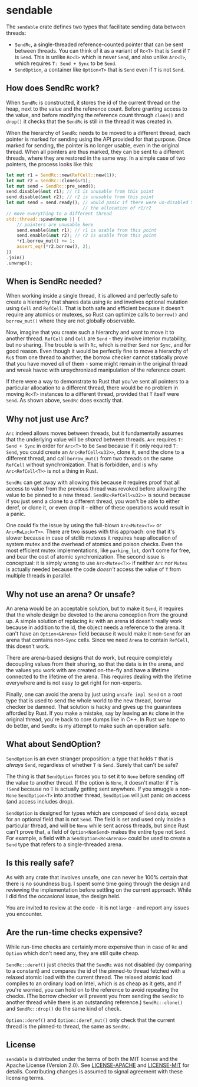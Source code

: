 # sendable

The `sendable` crate defines two types that facilitate sending data between threads:

* `SendRc`, a single-threaded reference-counted pointer that can be sent between
  threads. You can think of it as a variant of `Rc<T>` that is `Send` if `T` is
  `Send`. This is unlike `Rc<T>` which is never `Send`, and also unlike `Arc<T>`, which
  requires `T: Send + Sync` to be `Send`.
* `SendOption`, a container like `Option<T>` that is `Send` even if `T` is not `Send`.

## How does SendRc work?

When `SendRc` is constructed, it stores the id of the current thread on the heap, next to
the value and the reference count. Before granting access to the value, and before
modifying the reference count through `clone()` and `drop()` it checks that the `SendRc`
is still in the thread it was created in.

When the hierarchy of `SendRc` needs to be moved to a different thread, each pointer is
marked for sending using the API provided for that purpose. Once marked for sending, the
pointer is no longer usable, even in the original thread. When all pointers are thus
marked, they can be sent to a different threads, where they are restored in the same way.
In a simple case of two pointers, the process looks like this:

```rust
let mut r1 = SendRc::new(RefCell::new(1));
let mut r2 = SendRc::clone(&r1);
let mut send = SendRc::pre_send();
send.disable(&mut r1); // r1 is unusable from this point
send.disable(&mut r2); // r2 is unusable from this point
let mut send = send.ready(); // would panic if there were un-disabled SendRcs pointing to
                             // the allocation of r1/r2
// move everything to a different thread
std::thread::spawn(move || {
    // pointers are unusable here
    send.enable(&mut r1); // r1 is usable from this point
    send.enable(&mut r2); // r2 is usable from this point
    *r1.borrow_mut() += 1;
    assert_eq!(*r2.borrow(), 2);
})
.join()
.unwrap();
```

## When is SendRc needed?

When working inside a single thread, it is allowed and perfectly safe to create a
hierarchy that shares data using `Rc` and involves optional mutation using `Cell` and
`RefCell`.  That is both safe and efficient because it doesn't require any atomics or
mutexes, so Rust can optimize calls to `borrow()` and `borrow_mut()` where they are not
globally observable.

Now, imagine that you create such a hierarchy and want to move it to another thread.
`RefCell` and `Cell` are `Send` - they involve interior mutability, but no sharing. The
trouble is with `Rc`, which is neither `Send` nor `Sync`, and for good reason. Even though
it would be perfectly fine to move a hierarchy of `Rc`s from one thread to another, the
borrow checker cannot statically prove that you have moved _all_ of them - some might
remain in the original thread and wreak havoc with unsychronized manipulation of the
reference count.

If there were a way to demonstrate to Rust that you've sent all pointers to a particular
allocation to a different thread, there would be no problem in moving `Rc<T>` instances to
a different thread, provided that `T` itself were `Send`. As shown above, `SendRc` does
exactly that.

## Why not just use Arc?

`Arc` indeed allows moves between threads, but it fundamentally assumes that the
underlying value will be _shared_ between threads. `Arc` requires `T: Send + Sync` in
order for `Arc<T>` to be `Send` because if it only required `T: Send`, you could create an
`Arc<RefCell<u32>>`, clone it, send the clone to a different thread, and call
`borrow_mut()` from two threads on the same `RefCell` without synchronization. That is
forbidden, and is why `Arc<RefCell<T>>` is not a thing in Rust.

`SendRc` can get away with allowing this because it requires proof that all access to
value from the previous thread was revoked before allowing the value to be pinned to a new
thread. `SendRc<RefCell<u32>>` is sound because if you just send a clone to a different
thread, you won't be able to either deref, or clone it, or even drop it - either of these
operations would result in a panic.

One could fix the issue by using the full-blown `Arc<Mutex<T>>` or `Arc<RwLock<T>>`.
There are two issues with this approach: one that it's slower because in case of stdlib
mutexes it requires heap allocation of system mutex and the overhead of atomics and poison
checks. Even the most efficient mutex implementations, like `parking_lot`, don't come for
free, and bear the cost of atomic synchronization. The second issue is conceptual: it is
simply wrong to use `Arc<Mutex<T>>` if neither `Arc` nor `Mutex` is actually needed
because the code *doesn't* access the value of `T` from multiple threads in parallel.

## Why not use an arena? Or unsafe?

An arena would be an acceptable solution, but to make it `Send`, it requires that the
whole design be devoted to the arena conception from the ground up. A simple solution of
replacing `Rc` with an arena id doesn't really work because in addition to the id, the
object needs a reference to the arena. It can't have an `Option<&Arena>` field because it
would make it non-`Send` for an arena that contains non-`Sync` cells. Since we need
`Arena` to contain `RefCell`, this doesn't work.

There are arena-based designs that do work, but require completely decoupling values from
their sharing, so that the data is in the arena, and the values you work with are created
on-the-fly and have a lifetime connected to the lifetime of the arena. This requires
dealing with the lifetime everywhere and is not easy to get right for non-experts.

Finally, one can avoid the arena by just using `unsafe impl Send` on a root type that is
used to send the whole world to the new thread, borrow checker be damned. That solution is
hacky and gives up the guarantees afforded by Rust. If you make a mistake, say by leaving
an `Rc` clone in the original thread, you're back to core dumps like in C++. In Rust we
hope to do better, and `SendRc` is my attempt to make such an operation safe.

## What about SendOption?

`SendOption` is an even stranger proposition: a type that holds `T` that is _always_
`Send`, regardless of whether `T` is `Send`. Surely that can't be safe?

The thing is that `SendOption` forces you to set it to `None` before sending off the value
to another thread. If the option is `None`, it doesn't matter if `T` is `!Send` because no
`T` is actually getting sent anywhere. If you smuggle a non-`None` `SendOption<T>` into
another thread, `SendOption` will just panic on access (and access includes drop).

`SendOption` is designed for types which are composed of `Send` data, except for an
optional field that is not `Send`. The field is set and used only inside a particular
thread, and will be `None` while sent across threads, but since Rust can't prove that, a
field of `Option<NonSend>` makes the entire type not `Send`. For example, a field with a
`SendOption<Rc<Arena>>` could be used to create a `Send` type that refers to a
single-threaded arena.

## Is this really safe?

As with any crate that involves unsafe, one can never be 100% certain that there is no
soundness bug. I spent some time going through the design and reviewing the implementation
before settling on the current approach. While I did find the occasional issue, the design
held.

You are invited to review at the code - it is not large - and report any issues you
encounter.

## Are the run-time checks expensive?

While run-time checks are certainly more expensive than in case of `Rc` and `Option` which
don't need any, they are still quite cheap.

`SendRc::deref()` just checks that the `SendRc` was not disabled (by comparing to a
constant) and compares the id of the pinned-to thread fetched with a relaxed atomic load
with the current thread. The relaxed atomic load compiles to an ordinary load on Intel,
which is as cheap as it gets, and if you're worried, you can hold on to the reference to
avoid repeating the checks. (The borrow checker will prevent you from sending the `SendRc`
to another thread while there is an outstanding reference.) `SendRc::clone()` and
`SendRc::drop()` do the same kind of check.

`Option::deref()` and `Option::deref_mut()` only check that the current thread is the
pinned-to thread, the same as `SendRc`.

## License

`sendable` is distributed under the terms of both the MIT license and the Apache License
(Version 2.0).  See [LICENSE-APACHE](LICENSE-APACHE) and [LICENSE-MIT](LICENSE-MIT) for
details.  Contributing changes is assumed to signal agreement with these licensing terms.
